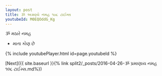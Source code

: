 ```yaml
---
layout: post
title: ૐ અગ્રણ્યે નમહ ૧૦૮ ટાઈમ્સ
youtubeId: M0EQOddG_Kg
---
```

 
 
 ૐ મઠારે નમહ  
 
 -  માતા કોણ છે 
 
  
 
  
 
 
 
 
 
 


{% include youtubePlayer.html id=page.youtubeId %}
 
[Next]({{ site.baseurl }}{% link  split2/_posts/2016-04-26-ૐ પ્રમાણાય નમહ ૧૦૮ ટાઈમ્સ.md%})
 
